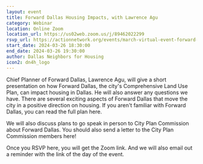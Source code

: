```yaml
---
layout: event
title: Forward Dallas Housing Impacts, with Lawrence Agu
category: Webinar
location: Online Zoom
location_url: https://us02web.zoom.us/j/89462022299
rsvp_url: https://actionnetwork.org/events/march-virtual-event-forward-dallas-with-lawrence-agu
start_date: 2024-03-26 18:30:00
end_date: 2024-03-26 19:30:00
author: Dallas Neighbors for Housing
icon2: dn4h_logo
---
```

Chief Planner of Forward Dallas, Lawrence Agu, will give a short presentation on how Forward Dallas, the city's Comprehensive Land Use Plan, can impact housing in Dallas. He will also answer any questions we have. There are several exciting aspects of Forward Dallas that move the city in a positive direction on housing. If you aren't familiar with Forward Dallas, you can read the full plan here.

We will also discuss plans to go speak in person to City Plan Commission about Forward Dallas. You should also send a letter to the City Plan Commission members here!

Once you RSVP here, you will get the Zoom link. And we will also email out a reminder with the link of the day of the event.